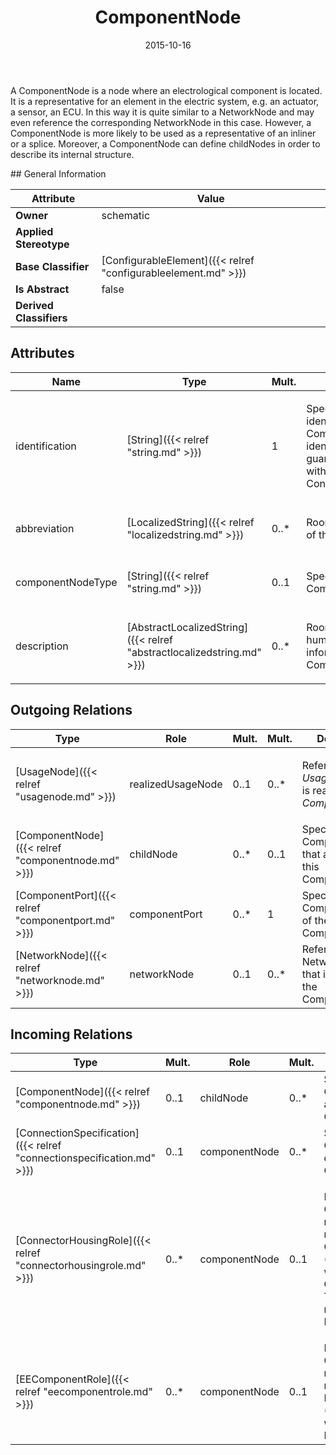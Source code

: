﻿---
title: ComponentNode
toc: false
type: specs
date: "2015-10-16"
draft: false
specification: VEC
version: 1.1.2
documentType: "Recommendation"
elementType: Class
classes:
  - ComponentNode
menu_name: vec-1.1.2
---
<p> A ComponentNode is a node where an electrological component is located. It is a representative for an element in the electric system, e.g. an actuator, a sensor, an ECU. In this way it is quite similar to a NetworkNode and may even reference the corresponding NetworkNode in this case. However, a ComponentNode is more likely to be used as a representative of an inliner or a splice. Moreover, a ComponentNode can define childNodes in order to describe its internal structure.      </p>
## General Information

| Attribute               | Value |
|-------------------------|-------|
| **Owner**               | schematic |
| **Applied Stereotype**  |   |
| **Base Classifier**     | [ConfigurableElement]({{< relref "configurableelement.md" >}})<br/>  |
| **Is Abstract**         | false |
| **Derived Classifiers** |   |

## Attributes
|  Name  |  Type  |  Mult.  |  Description  |  Owning Classifier  |
|--------|--------|---------|---------------|--------------|
|identification | [String]({{< relref "string.md" >}}) | 1 | <p> Specifies a unique identification of the ComponentNode. The identification is guaranteed to be unique within the ConnectionSpecification.      </p> | [ComponentNode]({{< relref "componentnode.md" >}}) |
|abbreviation | [LocalizedString]({{< relref "localizedstring.md" >}}) | 0..* | <p> Room for a short name of the ComponentNode.      </p> | [ComponentNode]({{< relref "componentnode.md" >}}) |
|componentNodeType | [String]({{< relref "string.md" >}}) | 0..1 | <p> Specifies the type of the ComponentNode.      </p> | [ComponentNode]({{< relref "componentnode.md" >}}) |
|description | [AbstractLocalizedString]({{< relref "abstractlocalizedstring.md" >}}) | 0..* | <p>Room for additional, human readable information about the ComponentNode. </p> | [ComponentNode]({{< relref "componentnode.md" >}}) |

## Outgoing Relations
|    Type  |   Role   |   Mult.   |   Mult.   |   Description   |
|----------|----------|-----------|-----------|-----------------|
| [UsageNode]({{< relref "usagenode.md" >}}) | realizedUsageNode | 0..1 | 0..* | <p> References the <i>UsageNode</i> that is realized by this <i>ComponentNode</i>.      </p> |
| [ComponentNode]({{< relref "componentnode.md" >}}) | childNode | 0..* | 0..1 | Specifies the ComponentNodes that are a child of this ComponentNode. |
| [ComponentPort]({{< relref "componentport.md" >}}) | componentPort | 0..* | 1 | Specifies the ComponentPorts of the ComponentNode. |
| [NetworkNode]({{< relref "networknode.md" >}}) | networkNode | 0..1 | 0..* | References the NetworkNode that is realized by the ComponentNode. |
##  Incoming Relations
|    Type  |   Mult.  |   Role    |   Mult.   |   Description  |
|----------|----------|-----------|-----------|----------------|
| [ComponentNode]({{< relref "componentnode.md" >}}) | 0..1 | childNode | 0..* | Specifies the ComponentNodes that are a child of this ComponentNode. |
| [ConnectionSpecification]({{< relref "connectionspecification.md" >}}) | 0..1 | componentNode | 0..* | Specifies the ComponentNodes defined by the ConnectionSpecification. |
| [ConnectorHousingRole]({{< relref "connectorhousingrole.md" >}}) | 0..* | componentNode | 0..1 | <p> References the ComponentNode that is realized by the referenced ConnectorHousing (OccurrenceOrUsage with ConnectorHousingRole). This can especially be relevant for inliners. KBLFRM-341.      </p> |
| [EEComponentRole]({{< relref "eecomponentrole.md" >}}) | 0..* | componentNode | 0..1 | References the ComponentNode that is realized by the referenced EEComponent (OccurrenceOrUsage with EEComponentRole). KBLFRM-341 |
